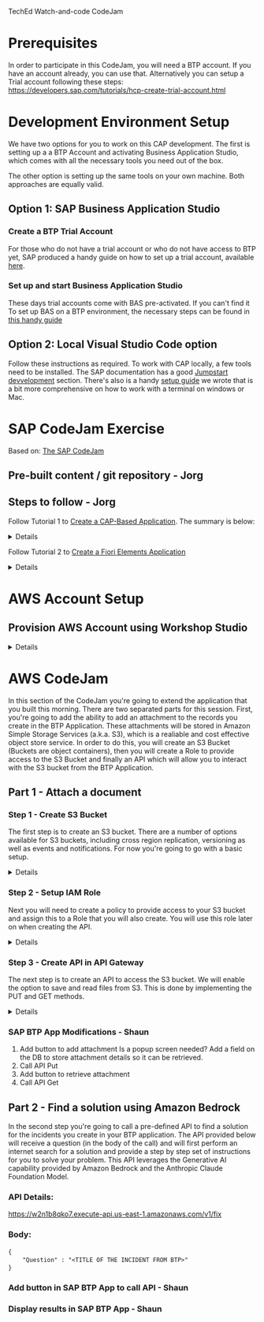 TechEd Watch-and-code CodeJam

# Prerequisites
In order to participate in this CodeJam, you will need a BTP account.
If you have an account already, you can use that.
Alternatively you can setup a Trial account following these steps: https://developers.sap.com/tutorials/hcp-create-trial-account.html

# Development Environment Setup

We have two options for you to work on this CAP development. The first is setting up a a BTP Account and activating Business Application Studio, which comes with all the necessary tools you need out of the box. 

The other option is setting up the same tools on your own machine. Both approaches are equally valid.

## Option 1: SAP Business Application Studio

### Create a BTP Trial Account

For those who do not have a trial account or who do not have access to BTP yet, SAP produced a handy guide on how to set up a trial account, available [here](https://developers.sap.com/tutorials/hcp-create-trial-account.html). 

### Set up and start Business Application Studio

These days trial accounts come with BAS pre-activated. If you can't find it To set up BAS on a BTP environment, the necessary steps can be found in [this handy guide](https://developers.sap.com/tutorials/set-up-bas.html)

## Option 2: Local Visual Studio Code option

Follow these instructions as required. To work with CAP locally, a few tools need to be installed. The SAP documentation has a good [Jumpstart devvelopment](https://cap.cloud.sap/docs/get-started/jumpstart) section. There's also is a handy [setup guide](/CAP/Setup.md) we wrote that is a bit more comprehensive on how to work with a terminal on windows or Mac. 

# SAP CodeJam Exercise
Based on: [The SAP CodeJam](https://github.com/SAP-samples/cap-service-integration-codejam/tree/main/exercises/12-extend-fiori-ui-with-annotations)

## Pre-built content / git repository - Jorg

## Steps to follow - Jorg
Follow Tutorial 1 to [Create a CAP-Based Application](/CAP/CreateApplication.md). The summary is below:

<details>

1. Create an empty NodeJS application with `npm init`
2. Initialise an empty CAP application with `cds init && npm install`
3. Start your app in development mode with `cds watch`
3. Add a schema file
4. Add an entity for Incidents
5. Add some mock data for your entity 
6. Create a service cds file
7. Create an IncidentsService and add a projection to your entity
7. View your service and the metadata on your localhost
8. Create your first annotation and enable draft functionality on your Incidents projection
9. Add a *Composition* for comments and provide some sample data
10. Add an *Association* for Incident type and provide some sample data

</details>

Follow Tutorial 2 to [Create a Fiori Elements Application](/CAP/CreateFioriElementsUI.md)
<details>

1. Create a Fiori Elements application with the wizard of type List Report / Object Page
2. Use the *Page map* to add some columns to the list report, and some fields to the object page
3. Use the *Page map* to turn the Incident type field into a search help

</details>

# AWS Account Setup
## Provision AWS Account using Workshop Studio 

<details>

1. Access this URL or scan the QR code below: 

    **https://catalog.us-east-1.prod.workshops.aws/join?access-code=377a-0cdfa0-95** 

    ![Alt text](./images/image-60.png)

2. Select Email one-time password (OTP)

    ![Alt text](./images/image-61.png)

3. Provide an Email address that you have access to, then click on **Send passcode**.

    You can use your corporate or personal email address. 

    ![Alt text](./images/image-62.png)


4. Check your email for the passcode. 


    ![Alt text](./images/image-63.png)


5. Copy this 9-digit into the Passcode field, then click on **Sign in**. 

    ![Alt text](./images/image-64.png)

    ![Alt text](./images/image-65.png)

6. You will be prompted to Review and join the event. 

    ![Alt text](./images/image-66.png)

7. Scroll down to review all the Terms and conditions, then check the box for **I agree with the Terms and Conditions**, and click on **Join event**.

    ![Alt text](./images/image-67.png)


8. Now you'll be in your Event dashboard, which will look similar to the screenshot below. 

    For this CodeJam, you can ignore the top section of the menu on the left and the main content of the workshop. You have to click on the **Open AWS Console** link, as highlighted in RED below. 
    
    ![Alt text](./images/image-68.png) 

9. Once the link opens, you will be inside the AWS Console, where all services are available.

    You're now ready to go!

    ![Alt text](./images/image-69.png)

</details>

# AWS CodeJam 

In this section of the CodeJam you're going to extend the application that you built this morning. 
There are two separated parts for this session.
First, you're going to add the ability to add an attachment to the records you create in the BTP Application. These attachments will be stored in Amazon Simple Storage Services (a.k.a. S3), which is a realiable and cost effective object store service. 
In order to do this, you will create an S3 Bucket (Buckets are object containers), then you will create a Role to provide access to the S3 Bucket and finally an API which will allow you to interact with the S3 bucket from the BTP Application. 

## Part 1 - Attach a document
### Step 1 - Create S3 Bucket

The first step is to create an S3 bucket. There are a number of options available for S3 buckets, including cross region replication, versioning as well as events and notifications. For now you're going to go with a basic setup. 

<details>
1. Access S3 Console

Enter S3 in the search bar and select S3 from the dropdown menu.
![Alt text](./images/images/image.png)

2. Create bucket

On the main S3 console, click on the Crate bucket button on the right
![Alt text](./images/images/image-1.png)

3. Enter bucket name

Enter a bucket name. The bucket name needs to be unique across all AWS accounts. 
A good idea would be to call it <your_name-teched-codejam>.

![Alt text](./images/images/image-2.png)

4. Scroll down and click on Create bucket

![Alt text](./images/image-3.png)

5. Access the S3 bucket to retrieve the bucket resource name

This will be required on a subsequent step, when we need to provide authorise our API to access to the S3 Bucket
Click on the bucket name on the list
![Alt text](./images/image-4.png)

6. Select Properties

![Alt text](./images/image-5.png)

7. Copy the Amazone Resource Name (ARN)

Clicking on the button to the left of the name will copy the ARN.
![Alt text](./images/image-6.png)

That's the S3 bucket created. 
</details>

### Step 2 - Setup IAM Role

Next you will need to create a policy to provide access to your S3 bucket and assign this to a Role that you will also create. You will use this role later on when creating the API. 


<details>
1. Access IAM console

On the search bar, type IAM (Identity Access Management), and select IAM from the menu.

![Alt text](./images/image-7.png)

2. Create Policy

Select policies from the left side panel

 ![Alt text](./images/image-8.png)
 
Click on the Create policy button
 ![Alt text](./images/image-9.png)


Switch the policy editor to JSON clicking on the button 
![Alt text](./images/image-10.png)

Copy and paste the following policy in the Policy Editor.
Replace the resource with the ARN you copied before, or just replace the <your_bucket> text with the name of your bucket (without <>). Ensure that the /* are included at the end of the ARN.
This policy enables access to read and write objects from your S3 bucket as well as listing objects within the bucket. 

```
{
    "Version": "2012-10-17",
    "Statement": [
        {
            "Effect": "Allow",
            "Action": [
                "s3:PutObject",
                "s3:GetObject",
                "s3:ListBucket"		
            ],
            "Resource": "arn:aws:s3:::<your_bucket>/*"
        }
}
```

![Alt text](./images/image-11.png)

Click next and enter a policy name

![Alt text](./images/image-12.png)

Scroll down and click Create policy

![Alt text](./images/image-13.png)

You can now search and see your policy.

![Alt text](./images/image-14.png)

3. Create Role

Select the Roles menu entry from the side panel

![Alt text](./images/image-15.png)

Click Create role

![Alt text](./images/image-16.png)

On the next screen, select Custom trust policy. This will enable the role we're creating to be used by our API. The action sts:AssumeRole allows a service or instance to adopt a role while it is performing an action. The service "apigateway.amazonaws.com" specifies that we're allowing the API Gateway service to use this role. 
Copy the following code and paste it on the Custom trust policy section
```
{
    "Version": "2012-10-17",
    "Statement": [
        {
        "Sid": "",
        "Effect": "Allow",
        "Principal": {
            "Service": "apigateway.amazonaws.com"
        },
        "Action": "sts:AssumeRole"
        }
    ]
} 
```

![Alt text](./images/image-17.png)

Scroll down and click Next

![Alt text](./images/image-18.png)

On the next screen, you will add the policy you just created to this role. Search for the policy and select it using the checkbox next to the name. Click Next. 

![Alt text](./images/image-19.png)

Enter a name for your role

![Alt text](./images/image-20.png)

Scroll down and click Create role

![Alt text](./images/image-21.png)

4. Get Amazon Resource Name (ARN) for the role.

This will be required for to create the API. Search for your role and click on the name.

![Alt text](./images/image-22.png)

Copy the ARN. You can click on the button on the left to do so. 

![Alt text](./images/image-23.png)
</details>

### Step 3 - Create API in API Gateway

The next step is to create an API to access the S3 bucket. 
We will enable the option to save and read files from S3.
This is done by implementing the PUT and GET methods.

<details>


1. Access API Gateway

Search for API Gateway and click on the service on the menu

![Alt text](./images/image-24.png)

The API Gateway UI is going through a redesign. You're going to use the new console so click on the option at the top within the blue bar or the option on the left panel

![Alt text](./images/image-25.png)

2.  Create REST API

On the API Gateway screen, scroll down to REST API
![Alt text](./images/image-26.png)

Click Build

![Alt text](./images/image-27.png)

Select New API. Enter a name for your API. The endpoint type should be set to Regional. 
Click on Create API
![Alt text](./images/image-28.png)


3. Create Resources

The resources will allow us to map the URL call to the S3 Bucket and the file. 
Click on create resource

![Alt text](./images/image-29.png)

The first resource will be called {folder}. This will be used in the API URL to indicate the bucket name. 
Tick the CORS checkbox and click Create resource

![Alt text](./images/image-30.png)

Create another resource (ensure you have {folder} selected which would be by default after creating it)

![Alt text](./images/image-31.png)

This resource you're going to name it {item} and will represent the file name in the API call.
Ensure that /{folder}/ is the preceding resource. 
Tick the CORS checkbox and click Create resource

![Alt text](./images/image-32.png)


4. Create GET Method

Now you're going to create the GET method to read the files.
Click on Create method. Emsure you've selected {item} on the resources path on the left. This would be the default after creating the resource

![Alt text](./images/image-33.png)


On the next screen, first select GET as the method. This defines the GET method for the API we're creating.
Then click on the AWS Service box. 
Select the region us-east-1 and Simple Storage Service (S3) from the AWS Service from the respective dropdowns. 

![Alt text](./images/image-34.png)
 
Scroll down and select the GET method. This select the GET Method from the S3 service. 
Select the Use path override radio button as Action type.
In the Path override field enter {bucket}/{object}. This will define the path to call the S3 API and will allow you to map the resources defined previously.
In the execution role, enter the ARN for the role you created earlier. This allows the API to utilise the policies defined in the role when it is invoked. 
Click on Create method

![Alt text](./images/image-35.png)

The next step is to map the url parameters to the Bucket and Object parameters from our S3 bucket.
With the GET method selected on the tree on the left, click on Integration request (any of the two highlighted options)

 ![Alt text](./images/image-36.png)

Click Edit

![Alt text](./images/image-37.png)

Scroll down

![Alt text](./images/image-38.png)

Expand the URL path parameters and click add path parameter 

![Alt text](./images/image-39.png)

Add the two parameters as per the mapping below. This maps the folder and item (file) from the URL to the S3 bucket and object names.

    ```
    Name: bucket - Mapped from: method.request.path.folder 
    Name: object – Mapped from: method.request.path.item
    ```

Click Save

![Alt text](./images/image-40.png)


5. Create PUT Method

Next you will create the PUT method. The steps are the same as with the GET method, with the exception of selecting PUT instead of GET.
First click on {item} so you're on the right place and the Create method button will display on the right panel.

![Alt text](./images/image-41.png)

Click in Create method

![Alt text](./images/image-42.png)

Select the PUT method.
As before, select AWS Service, us-east-1 and Simple Storage Service (S3)

![Alt text](./images/image-43.png)

Scroll down and select the PUT method. 
Select Use path override, enter {bucket}/{object} and the ARN from your role.
Click Create method once you're done.

![Alt text](./images/image-44.png)

Next select Integration request from any of the two options.

![Alt text](./images/image-45.png)

Click Edit

![Alt text](./images/image-46.png)


Scroll down

![Alt text](./images/image-47.png)

Expand URL path paremeters and add the two parameters, same as with the GET Method. 


![Alt text](./images/image-48.png)

 ```
    Name: bucket - Mapped from: method.request.path.folder 
    Name: object – Mapped from: method.request.path.item
```

Click Save

![Alt text](./images/image-49.png)

6. Enable Binary media types

By default, binary media types are not permitted. 
In this case, you're going to enable PDF files. 
Click on API Settings on the left panel

![Alt text](./images/image-50.png)

Click on Manage media types

![Alt text](./images/image-51.png)

Click on Add binary media type

![Alt text](./images/image-52.png)

Enter application/pdf and click Save changes

![Alt text](./images/image-53.png)


7. Deploy API

Click on Resources on the left side panel

![Alt text](./images/image-54.png)

Click on the Deploy API button

![Alt text](./images/image-55.png)

Next you have to select a Stage. A stage allows you to have different versions of an API. This is commonly used to differentiate versions.

![Alt text](./images/image-56.png)

Since it is the first time you're deploying, you have to create a stage. Select New Stage from the dropdown

![Alt text](./images/image-57.png)

Enter a name (i.e.: v1). This will be used in the API URL.
Click on Deploy.

![Alt text](./images/image-58.png)

The API is now ready to be used. You can see the URL in the Invoke URL field

![Alt text](./images/image-59.png)

</details>

### SAP BTP App Modifications - Shaun
1. Add button to add attachment
Is a popup screen needed?
Add a field on the DB to store attachment details so it can be retrieved. 
3. Call API Put
4. Add button to retrieve attachment
5. Call API Get

## Part 2 - Find a solution using Amazon Bedrock

In the second step you're going to call a pre-defined API to find a solution for the incidents you create in your BTP application.
The API provided below will receive a question (in the body of the call) and will first perform an internet search for a solution and provide a step by step set of instructions for you to solve your problem. This API leverages the Generative AI capability provided by Amazon Bedrock and the Anthropic Claude Foundation Model. 

### API Details:

https://w2n1b8qko7.execute-api.us-east-1.amazonaws.com/v1/fix

### Body:

```
{
	"Question" : "<TITLE OF THE INCIDENT FROM BTP>"
}
```


### Add button in SAP BTP App to call API - Shaun


### Display results in SAP BTP App - Shaun

